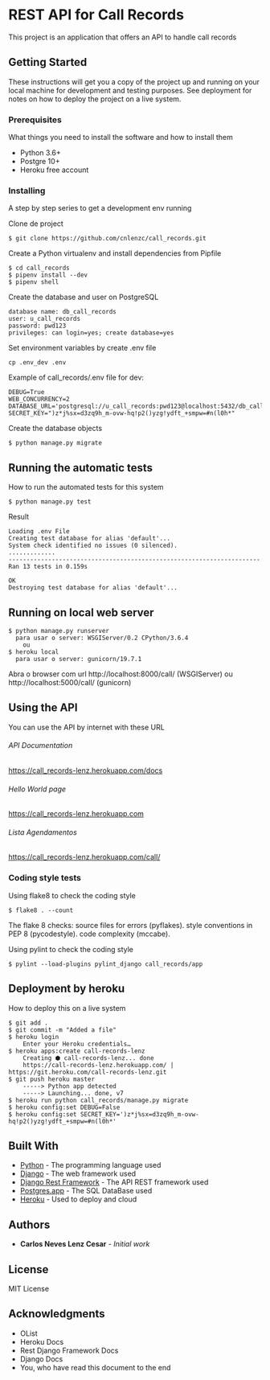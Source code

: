 # REST API for Call Records

This project is an application that offers an API to handle call records

## Getting Started

These instructions will get you a copy of the project up and running on your local machine
 for development and testing purposes.
See deployment for notes on how to deploy the project on a live system.

### Prerequisites

What things you need to install the software and how to install them

* Python 3.6+
* Postgre 10+
* Heroku free account


### Installing

A step by step series to get a development env running

Clone de project
```
$ git clone https://github.com/cnlenzc/call_records.git
```

Create a Python virtualenv and install dependencies from Pipfile
```
$ cd call_records
$ pipenv install --dev
$ pipenv shell
```

Create the database and user on PostgreSQL
```
database name: db_call_records
user: u_call_records
password: pwd123
privileges: can login=yes; create database=yes
```

Set environment variables by create .env file
```
cp .env_dev .env
```
Example of call_records/.env file for dev:
```
DEBUG=True
WEB_CONCURRENCY=2
DATABASE_URL='postgresql://u_call_records:pwd123@localhost:5432/db_call_records'
SECRET_KEY=")z*j%sx=d3zq9h_m-ovw-hq!p2()yzg!ydft_+smpw=#n(l0h*"
```

Create the database objects
```
$ python manage.py migrate
```

## Running the automatic tests

How to run the automated tests for this system
```
$ python manage.py test
```
Result
```
Loading .env File
Creating test database for alias 'default'...
System check identified no issues (0 silenced).
.............
----------------------------------------------------------------------
Ran 13 tests in 0.159s

OK
Destroying test database for alias 'default'...
```

## Running on local web server
```
$ python manage.py runserver
  para usar o server: WSGIServer/0.2 CPython/3.6.4
    ou 
$ heroku local
  para usar o server: gunicorn/19.7.1
```
Abra o browser com url
http://localhost:8000/call/ (WSGIServer)
 ou
http://localhost:5000/call/ (gunicorn)


## Using the API
You can use the API by internet with these URL

###### API Documentation
https://call_records-lenz.herokuapp.com/docs

###### Hello World page
https://call_records-lenz.herokuapp.com

###### Lista Agendamentos
https://call_records-lenz.herokuapp.com/call/


### Coding style tests

Using flake8 to check the coding style
```
$ flake8 . --count
```

The flake 8 checks:
	source files for errors (pyflakes).
	style conventions in PEP 8 (pycodestyle).
	code complexity (mccabe).

Using pylint to check the coding style
```
$ pylint --load-plugins pylint_django call_records/app
```


## Deployment by heroku

How to deploy this on a live system
```
$ git add .
$ git commit -m "Added a file"
$ heroku login
    Enter your Heroku credentials…
$ heroku apps:create call-records-lenz
    Creating ⬢ call-records-lenz... done
    https://call-records-lenz.herokuapp.com/ | https://git.heroku.com/call-records-lenz.git
$ git push heroku master
    -----> Python app detected
    -----> Launching... done, v7
$ heroku run python call_records/manage.py migrate
$ heroku config:set DEBUG=False
$ heroku config:set SECRET_KEY=')z*j%sx=d3zq9h_m-ovw-hq!p2()yzg!ydft_+smpw=#n(l0h*'
```

## Built With

* [Python](https://www.python.org) - The programming language used
* [Django](https://www.djangoproject.com) - The web framework used
* [Django Rest Framework](http://www.django-rest-framework.org) - The API REST framework used
* [Postgres.app](http://postgresapp.com/documentation/) - The SQL DataBase used
* [Heroku](https://devcenter.heroku.com/categories/python) - Used to deploy and cloud

## Authors

* **Carlos Neves Lenz Cesar** - *Initial work*

## License

MIT License

## Acknowledgments

* OList
* Heroku Docs
* Rest Django Framework Docs
* Django Docs
* You, who have read this document to the end
